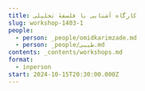 ```yaml
---
title: کارگاه آشنایی با فلسفهٔ تحلیلی
slug: workshop-1403-1
people:
  - person: _people/omidkarimzade.md
  - person: _people/طیبی.md
contents: _contents/workshops.md
format:
  - inperson
start: 2024-10-15T20:30:00.000Z
---
```



